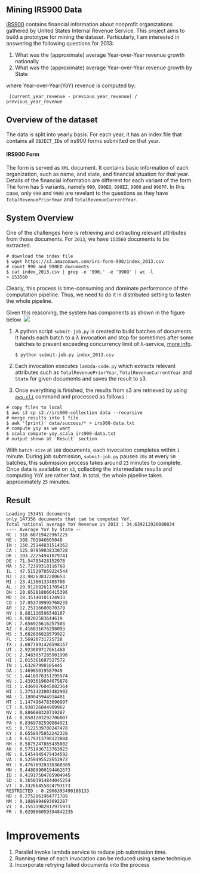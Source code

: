 ## Mining IRS900 Data

[IRS900](https://aws.amazon.com/public-datasets/irs-990/) contains financial information about nonprofit organizations gathered by United States Internal Revenue Service. This project aims to build a prototype for mining the dataset. Particularly, I am interested in answering the following questions for 2013:

1. What was the (approximate) average Year-over-Year revenue growth nationally
2. What was the (approximate) average Year-over-Year revenue growth by State

where Year-over-Year(YoY) revenue is computed by:
```
 (current_year_revenue - previous_year_revenue) /  previous_year_revenue
```

## Overview of the dataset
The data is split into yearly basis. For each year, it has an index file that contains all `OBJECT_ID`s of irs900 forms submitted on that year.

#### IRS900 Form
The form is served as `XML` document. It contains basic information of each organization, such as name, and state, and financial situation for that year. Details of the financial information are different for each variant of the form. The form has  5 variants, namely `990`, `990EO`, `990EZ`, `990O` and `990PF`. In this case, only `990` and `990O` are revelant to the questions as they have `TotalRevenuePriorYear` and `TotalRevenueCurrentYear`.

## System Overview
One of the challenges here is retrieving and extracting relevant attributes from those documents. For `2013`, we have `153560` documents to be extracted.
```
# download the index file
$ wget https://s3.amazonaws.com/irs-form-990/index_2013.csv
# count 990 and 990EO documents 
$ cat index_2013.csv | grep -e '990,' -e '990O' | wc -l
> 153560
```
Clearly, this process is time-consuming and dominate performance of the computation pipeline. Thus, we need to do it in distributed setting to fasten the whole pipeline.

Given this reasoning, the system has components as shown in the figure below.
![](http://i.imgur.com/Sm6bzOd.png)

1. A python script `submit-job.py` is created to build batches of documents. It hands each batch to a λ invocation and stop for sometimes after some batches to prevent exceeding concurrency limit of λ-service, [more info](http://docs.aws.amazon.com/lambda/latest/dg/concurrent-executions.html).

    ```
    $ python submit-job.py index_2013.csv
    ```

2. Each invocation executes `lambda-code.py` which extracts relevant attributes such as `TotalRevenuePriorYear`, `TotalRevenueCurrentYear` and `State` for given documents and saves the result to s3.
3. Once everything is finished, the results from s3 are retrieved by using [`aws-cli`](https://aws.amazon.com/cli/) command and processed as  follows :
```
# copy files to local
$ aws s3 cp s3://irs900-collection data --recursive
# merge results into 1 file
$ awk '{print}' data/success/* > irs900-data.txt
# compute yoy as we want
$ scala compute-yoy.scala irs900-data.txt
# output shown at `Result` section
```
With `batch-size` at `100` documents, each invocation completes within `1` minute. During job submission, `submit-job.py` pauses  `30s` at every `50` batches, this submission process takes around `23` minutes to complete. Once data is available on `s3`, collecting the intermediate results and computing YoY are rather fast. In total, the whole pipeline takes approximately `25` minutes.

## Result
```
Loading 153451 documents
only 147356 documents that can be computed YoY.
Total national average YoY Revenue in 2013 : 34.639212920080034
---- Average YoY by State --
NC : 318.60719422967225
NE : 308.701946605048
IN : 150.25144831514362
CA : 125.07959038330728
OK : 103.22254941079741
DE : 71.54795428152978
MA : 52.72399318116768
IL : 47.515297059224544
NJ : 23.98263837200653
MI : 23.41380133405708
AL : 20.912682611705417
OH : 20.652818066415396
MD : 18.35140101124933
CO : 17.053739995760235
AR : 12.25116600870379
NY : 8.881116596548107
MO : 8.08202583644619
OR : 7.656925616257503
AZ : 6.416831676298093
MS : 3.602606028579922
FL : 3.56920731725728
TX : 3.0077091426598157
UT : 2.923809717661468
DC : 2.3483057285901996
HI : 2.015361697527572
TN : 1.63287998105445
GA : 1.46905019587949
SC : 1.4416878351295974
WV : 1.4393619604675878
RI : 1.4369876045082364
WI : 1.3751423003482992
WA : 1.180045944914481
MT : 1.1474964783690997
CT : 0.938726844909962
NV : 0.886680320719267
IA : 0.8501203292706007
PA : 0.8369782590084921
KS : 0.7122539708247478
KY : 0.6558975852242328
LA : 0.6179313798123884
NH : 0.5875247865435802
AK : 0.5751936713763923
ME : 0.5454945479434592
VA : 0.5259495522653972
WY : 0.47676920338360385
MN : 0.44889900194462673
ID : 0.41917504705904945
SD : 0.36503914844045254
VT : 0.33266455824793173
RESTRICTED : 0.2966393490186133
ND : 0.2752861964771789
NM : 0.1888994693692287
VI : 0.15531902812975973
PR : 0.029806059394842235
```

# Improvements
1. Parallel invoke lambda service to reduce job submission time.
2. Running-time of each invocation can be reduced using same technique.
3. Incorporate retrying falied documents into the process
